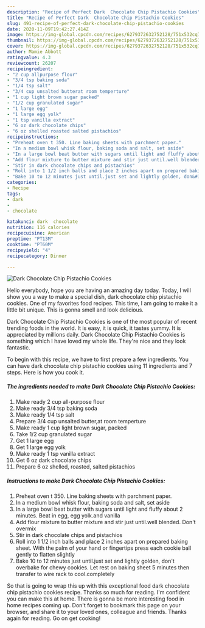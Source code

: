 ```yaml
---
description: "Recipe of Perfect Dark  Chocolate Chip Pistachio Cookies"
title: "Recipe of Perfect Dark  Chocolate Chip Pistachio Cookies"
slug: 491-recipe-of-perfect-dark-chocolate-chip-pistachio-cookies
date: 2020-11-09T19:42:27.414Z
image: https://img-global.cpcdn.com/recipes/6279372632752128/751x532cq70/dark-chocolate-chip-pistachio-cookies-recipe-main-photo.jpg
thumbnail: https://img-global.cpcdn.com/recipes/6279372632752128/751x532cq70/dark-chocolate-chip-pistachio-cookies-recipe-main-photo.jpg
cover: https://img-global.cpcdn.com/recipes/6279372632752128/751x532cq70/dark-chocolate-chip-pistachio-cookies-recipe-main-photo.jpg
author: Mamie Abbott
ratingvalue: 4.3
reviewcount: 26207
recipeingredient:
- "2 cup allpurpose flour"
- "3/4 tsp baking soda"
- "1/4 tsp salt"
- "3/4 cup unsalted butterat room temperture"
- "1 cup light brown sugar packed"
- "1/2 cup granulated sugar"
- "1 large egg"
- "1 large egg yolk"
- "1 tsp vanilla extract"
- "6 oz dark chocolate chips"
- "6 oz shelled roasted salted pistachios"
recipeinstructions:
- "Preheat oven t 350. Line baking sheets with parchment paper."
- "In a medium bowl whisk flour, baking soda and salt, set aside"
- "In a large bowl beat butter with sugars until light and fluffy about 2 minutes. Beat in egg, egg yolk.and vanilla"
- "Add flour mixture to butter mixture and stir just until.well blended. Don&#39;t overmix"
- "Stir in dark chocolate chips and pistachios"
- "Roll into 1 1/2 inch balls and place 2 inches apart on prepared baking sheet. With the palm of your hand or fingertips press each cookie ball gently to flatten slightly"
- "Bake 10 to 12 minutes just until.just set and lightly golden, don&#39;t overbake for chewy cookies. Let rest on baking sheet 5  minutes then transfer to wire rack to cool.completely"
categories:
- Recipe
tags:
- dark
- 
- chocolate

katakunci: dark  chocolate 
nutrition: 116 calories
recipecuisine: American
preptime: "PT13M"
cooktime: "PT60M"
recipeyield: "4"
recipecategory: Dinner

---
```



![Dark  Chocolate Chip Pistachio Cookies](https://img-global.cpcdn.com/recipes/6279372632752128/751x532cq70/dark-chocolate-chip-pistachio-cookies-recipe-main-photo.jpg)

Hello everybody, hope you are having an amazing day today. Today, I will show you a way to make a special dish, dark  chocolate chip pistachio cookies. One of my favorites food recipes. This time, I am going to make it a little bit unique. This is gonna smell and look delicious.

Dark  Chocolate Chip Pistachio Cookies is one of the most popular of recent trending foods in the world. It is easy, it is quick, it tastes yummy. It is appreciated by millions daily. Dark  Chocolate Chip Pistachio Cookies is something which I have loved my whole life. They're nice and they look fantastic.




To begin with this recipe, we have to first prepare a few ingredients. You can have dark  chocolate chip pistachio cookies using 11 ingredients and 7 steps. Here is how you cook it.

<!--inarticleads1-->

##### The ingredients needed to make Dark  Chocolate Chip Pistachio Cookies:

1. Make ready 2 cup all-purpose flour
1. Make ready 3/4 tsp baking soda
1. Make ready 1/4 tsp salt
1. Prepare 3/4 cup unsalted butter,at room temperture
1. Make ready 1 cup light brown sugar, packed
1. Take 1/2 cup granulated sugar
1. Get 1 large egg
1. Get 1 large egg yolk
1. Make ready 1 tsp vanilla extract
1. Get 6 oz dark chocolate chips
1. Prepare 6 oz shelled, roasted, salted pistachios




<!--inarticleads2-->

##### Instructions to make Dark  Chocolate Chip Pistachio Cookies:

1. Preheat oven t 350. Line baking sheets with parchment paper.
1. In a medium bowl whisk flour, baking soda and salt, set aside
1. In a large bowl beat butter with sugars until light and fluffy about 2 minutes. Beat in egg, egg yolk.and vanilla
1. Add flour mixture to butter mixture and stir just until.well blended. Don&#39;t overmix
1. Stir in dark chocolate chips and pistachios
1. Roll into 1 1/2 inch balls and place 2 inches apart on prepared baking sheet. With the palm of your hand or fingertips press each cookie ball gently to flatten slightly
1. Bake 10 to 12 minutes just until.just set and lightly golden, don&#39;t overbake for chewy cookies. Let rest on baking sheet 5  minutes then transfer to wire rack to cool.completely




So that is going to wrap this up with this exceptional food dark  chocolate chip pistachio cookies recipe. Thanks so much for reading. I'm confident you can make this at home. There is gonna be more interesting food in home recipes coming up. Don't forget to bookmark this page on your browser, and share it to your loved ones, colleague and friends. Thanks again for reading. Go on get cooking!
